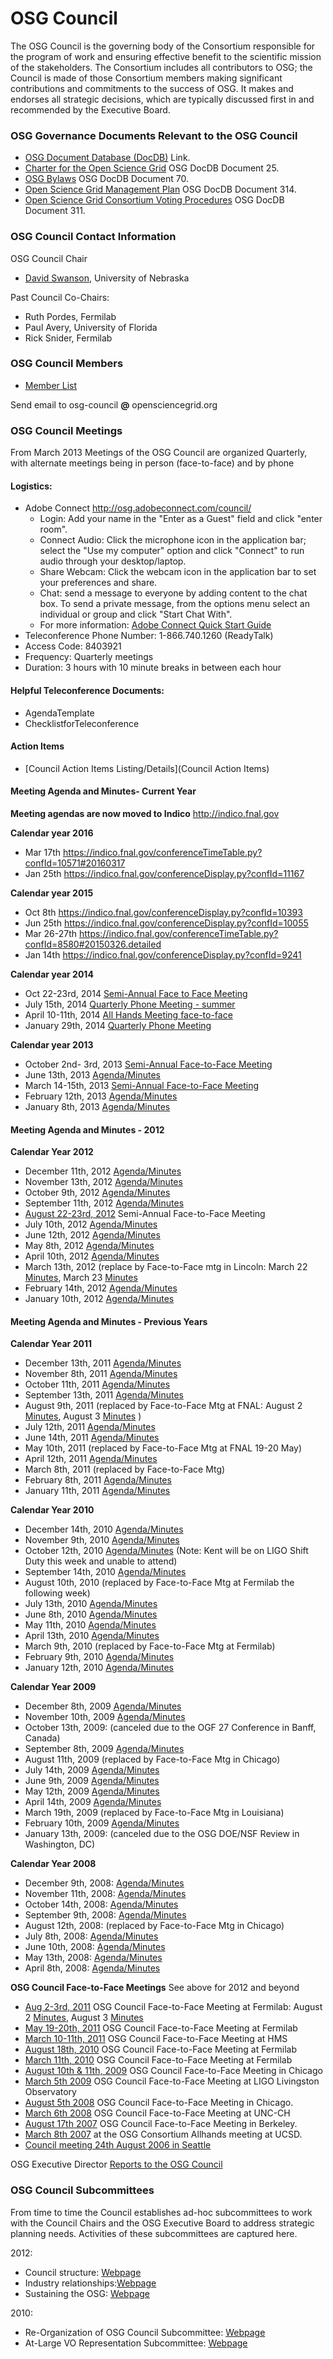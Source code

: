 # OSG Council

The OSG Council is the governing body of the Consortium responsible for the program of work and ensuring effective benefit to the scientific mission of the stakeholders. The Consortium includes all contributors to OSG; the Council is made of those Consortium members making significant contributions and commitments to the success of OSG. It makes and endorses all strategic decisions, which are typically discussed first in and recommended by the Executive Board.

### OSG Governance Documents Relevant to the OSG Council

-   [OSG Document Database (DocDB)](http://osg-docdb.opensciencegrid.org/) Link.
-   [Charter for the Open Science Grid](http://osg-docdb.opensciencegrid.org/cgi-bin/ShowDocument?docid=25) OSG DocDB Document 25.
-   [OSG Bylaws](http://osg-docdb.opensciencegrid.org/cgi-bin/ShowDocument?docid=70) OSG DocDB Document 70.
-   [Open Science Grid Management Plan](http://osg-docdb.opensciencegrid.org/cgi-bin/ShowDocument?docid=314) OSG DocDB Document 314.
-   [Open Science Grid Consortium Voting Procedures](http://osg-docdb.opensciencegrid.org/cgi-bin/ShowDocument?docid=311) OSG DocDB Document 311.

### OSG Council Contact Information

OSG Council Chair

-   [David Swanson](mailto:dswanson@cse.unl.edu), University of Nebraska

Past Council Co-Chairs:

-   Ruth Pordes, Fermilab
-   Paul Avery, University of Florida
-   Rick Snider, Fermilab

### OSG Council Members

-   [Member List](New)

Send email to osg-council **@** opensciencegrid.org

### OSG Council Meetings

From March 2013 Meetings of the OSG Council are organized Quarterly, with alternate meetings being in person (face-to-face) and by phone

#### Logistics:

-   Adobe Connect <http://osg.adobeconnect.com/council/>
    -   Login: Add your name in the "Enter as a Guest" field and click "enter room".
    -   Connect Audio: Click the microphone icon in the application bar; select the "Use my computer" option and click "Connect" to run audio through your desktop/laptop.
    -   Share Webcam: Click the webcam icon in the application bar to set your preferences and share.
    -   Chat: send a message to everyone by adding content to the chat box. To send a private message, from the options menu select an individual or group and click "Start Chat With".
    -   For more information: [Adobe Connect Quick Start Guide](https://seminars.adobeconnect.com/_a227210/vqs-participants/)
-   Teleconference Phone Number: 1-866.740.1260 (ReadyTalk)
-   Access Code: 8403921
-   Frequency: Quarterly meetings
-   Duration: 3 hours with 10 minute breaks in between each hour

#### Helpful Teleconference Documents:
-   AgendaTemplate
-   ChecklistforTeleconference

#### Action Items

-   [Council Action Items Listing/Details](Council Action Items)

#### Meeting Agenda and Minutes- Current Year

**Meeting agendas are now moved to Indico** <http://indico.fnal.gov>

**Calendar year 2016**

-   Mar 17th <https://indico.fnal.gov/conferenceTimeTable.py?confId=10571#20160317>
-   Jan 25th <https://indico.fnal.gov/conferenceDisplay.py?confId=11167>

**Calendar year 2015**

-   Oct 8th <https://indico.fnal.gov/conferenceDisplay.py?confId=10393>
-   Jun 25th <https://indico.fnal.gov/conferenceDisplay.py?confId=10055>
-   Mar 26-27th <https://indico.fnal.gov/conferenceTimeTable.py?confId=8580#20150326.detailed>
-   Jan 14th <https://indico.fnal.gov/conferenceDisplay.py?confId=9241>

**Calendar year 2014**

-   Oct 22-23rd, 2014 [Semi-Annual Face to Face Meeting](https://indico.fnal.gov/conferenceDisplay.py?confId=8770)
-   July 15th, 2014 [Quarterly Phone Meeting - summer](https://indico.fnal.gov/conferenceDisplay.py?confId=8699)
-   April 10-11th, 2014 [All Hands Meeting face-to-face](April-2014)
-   January 29th, 2014 [Quarterly Phone Meeting](January-29-2014)

**Calendar year 2013**
-   October 2nd- 3rd, 2013 [Semi-Annual Face-to-Face Meeting](October-2-2013)
-   June 13th, 2013 [Agenda/Minutes](June-13-2013)
-   March 14-15th, 2013 [Semi-Annual Face-to-Face Meeting](March-14-2013)
-   February 12th, 2013 [Agenda/Minutes](February-12-2013)
-   January 8th, 2013 [Agenda/Minutes](January-8-2013)

#### Meeting Agenda and Minutes - 2012

**Calendar Year 2012**
-  December 11th, 2012 [Agenda/Minutes](December-11-2012)
-  November 13th, 2012 [Agenda/Minutes](November-13-2012)
-  October 9th, 2012 [Agenda/Minutes](October-9-2012)
-  September 11th, 2012 [Agenda/Minutes](September-11-2012)
-  [August 22-23rd, 2012](Agenda2012Aug22-23) Semi-Annual Face-to-Face Meeting
-  July 10th, 2012 [Agenda/Minutes](July-10-2012)
-  June 12th, 2012 [Agenda/Minutes](June-12-2012)
-  May 8th, 2012 [Agenda/Minutes](May-8-2012)
-  April 10th, 2012 [Agenda/Minutes](April-10-2012)
-  March 13th, 2012 (replace by Face-to-Face mtg in Lincoln: March 22 [Minutes](March-22-2012), March 23 [Minutes](March-23-2012)
-  February 14th, 2012 [Agenda/Minutes](February-14-2012)
-  January 10th, 2012 [Agenda/Minutes](January-10-2012)

#### Meeting Agenda and Minutes - Previous Years

**Calendar Year 2011**

-   December 13th, 2011 [Agenda/Minutes](December-13-2011)
-   November 8th, 2011 [Agenda/Minutes](November-08-2011)
-   October 11th, 2011 [Agenda/Minutes](October-11-2011)
-   September 13th, 2011 [Agenda/Minutes](September-13-2011)
-   August 9th, 2011 (replaced by Face-to-Face Mtg at FNAL: August 2 [Minutes](August-2-2011), August 3 [Minutes](August-3-2011) )
-   July 12th, 2011 [Agenda/Minutes](July-12-2011)
-   June 14th, 2011 [Agenda/Minutes](Junel-14-2011)
-   May 10th, 2011 (replaced by Face-to-Face Mtg at FNAL 19-20 May)
-   April 12th, 2011 [Agenda/Minutes](April-12-2011)
-   March 8th, 2011 (replaced by Face-to-Face Mtg)
-   February 8th, 2011 [Agenda/Minutes](February-08-2011)
-   January 11th, 2011 [Agenda/Minutes](January-12-2011)

**Calendar Year 2010**

-   December 14th, 2010 [Agenda/Minutes](December-14-2010)
-   November 9th, 2010 [Agenda/Minutes](November-09-2010)
-   October 12th, 2010 [Agenda/Minutes](October-12-2010) (Note: Kent will be on LIGO Shift Duty this week and unable to attend)
-   September 14th, 2010 [Agenda/Minutes](September-14-2010)
-   August 10th, 2010 (replaced by Face-to-Face Mtg at Fermilab the following week)
-   July 13th, 2010 [Agenda/Minutes](Julyl-13-2010)
-   June 8th, 2010 [Agenda/Minutes](Junel-08-2010)
-   May 11th, 2010 [Agenda/Minutes](May-11-2010)
-   April 13th, 2010 [Agenda/Minutes](April-13-2010)
-   March 9th, 2010 (replaced by Face-to-Face Mtg at Fermilab)
-   February 9th, 2010 [Agenda/Minutes](February-09-2010)
-   January 12th, 2010 [Agenda/Minutes](January-12-2010)

**Calendar Year 2009**

-   December 8th, 2009 [Agenda/Minutes](December-08-2009)
-   November 10th, 2009 [Agenda/Minutes](November-10-2009)
-   October 13th, 2009: (canceled due to the OGF 27 Conference in Banff, Canada)
-   September 8th, 2009 [Agenda/Minutes](September-08-2009)
-   August 11th, 2009 (replaced by Face-to-Face Mtg in Chicago)
-   July 14th, 2009 [Agenda/Minutes](July-14-2009)
-   June 9th, 2009 [Agenda/Minutes](June-09-2009)
-   May 12th, 2009 [Agenda/Minutes](May-12-2009)
-   April 14th, 2009 [Agenda/Minutes](April-14-2009)
-   March 19th, 2009 (replaced by Face-to-Face Mtg in Louisiana)
-   February 10th, 2009 [Agenda/Minutes](February-10-2009)
-   January 13th, 2009: (canceled due to the OSG DOE/NSF Review in Washington, DC)

**Calendar Year 2008**

-   December 9th, 2008: [Agenda/Minutes](December-09-2008)
-   November 11th, 2008: [Agenda/Minutes](November-11-2008)
-   October 14th, 2008: [Agenda/Minutes](October-14-2008)
-   September 9th, 2008: [Agenda/Minutes](September-09-2008)
-   August 12th, 2008: (replaced by Face-to-Face Mtg in Chicago)
-   July 8th, 2008: [Agenda/Minutes](July-08-2008)
-   June 10th, 2008: [Agenda/Minutes](June-10-2008)
-   May 13th, 2008: [Agenda/Minutes](May-13-2008)
-   April 8th, 2008: [Agenda/Minutes](April-08-2008)

**OSG Council Face-to-Face Meetings** See above for 2012 and beyond

-   [Aug 2-3rd, 2011](Agenda2011Aug2-3) OSG Council Face-to-Face Meeting at Fermilab: August 2 [Minutes](August-2-2011), August 3 [Minutes](August-3-2011)
-   [May 19-20th, 2011](Agenda2011May19-20) OSG Council Face-to-Face Meeting at Fermilab
-   [March 10-11th, 2011](Agenda2011Mar10-11) OSG Council Face-to-Face Meeting at HMS
-   [August 18th, 2010](Agenda2010Aug18) OSG Council Face-to-Face Meeting at Fermilab
-   [March 11th, 2010](Agenda2010Mar11) OSG Council Face-to-Face Meeting at Fermilab
-   [August 10th & 11th, 2009](Agenda2009Aug11) OSG Council Face-to-Face Meeting in Chicago
-   [March 5th 2009](Agenda2009Mar05) OSG Council Face-to-Face Meeting at LIGO Livingston Observatory
-   [August 5th 2008](Agenda2008Aug05) OSG Council Face-to-Face Meeting in Chicago.
-   [March 6th 2008](http://indico.fnal.gov/conferenceDisplay.py?confId=1610) OSG Council Face-to-Face Meeting at UNC-CH
-   [August 17th 2007](http://indico.fnal.gov/conferenceDisplay.py?confId=1122) OSG Council Face-to-Face Meeting in Berkeley.
-   [March 8th 2007](Agenda2007Mar08) at the OSG Consortium Allhands meeting at UCSD.
-   [Council meeting 24th August 2006 in Seattle](August242006)

OSG Executive Director [Reports to the OSG Council](https://www.opensciencegrid.org/bin/view/Council/DirectorReports)

### OSG Council Subcommittees

From time to time the Council establishes ad-hoc subcommittees to work with the Council Chairs and the OSG Executive Board to address strategic planning needs. Activities of these subcommittees are captured here.

2012:

-   Council structure: [Webpage](SC-STRUC)
-   Industry relationships:[Webpage](SC-IND)
-   Sustaining the OSG: [Webpage](SC-SUST)

2010:

-   Re-Organization of OSG Council Subcommittee: [Webpage](SC-ROOC)
-   At-Large VO Representation Subcommittee: [Webpage](SC-ALVOR)
